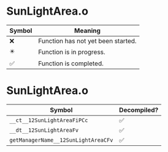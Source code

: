 # SunLightArea.o
| Symbol | Meaning 
| ------------- | ------------- 
| :x: | Function has not yet been started. 
| :eight_pointed_black_star: | Function is in progress. 
| :white_check_mark: | Function is completed. 


# SunLightArea.o
| Symbol | Decompiled? |
| ------------- | ------------- |
| `__ct__12SunLightAreaFiPCc` | :white_check_mark: |
| `__dt__12SunLightAreaFv` | :white_check_mark: |
| `getManagerName__12SunLightAreaCFv` | :white_check_mark: |
